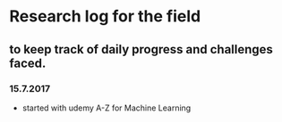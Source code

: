 # Research log for the field
## to keep track of daily progress and challenges faced.

### 15.7.2017
* started with udemy A-Z for Machine Learning 